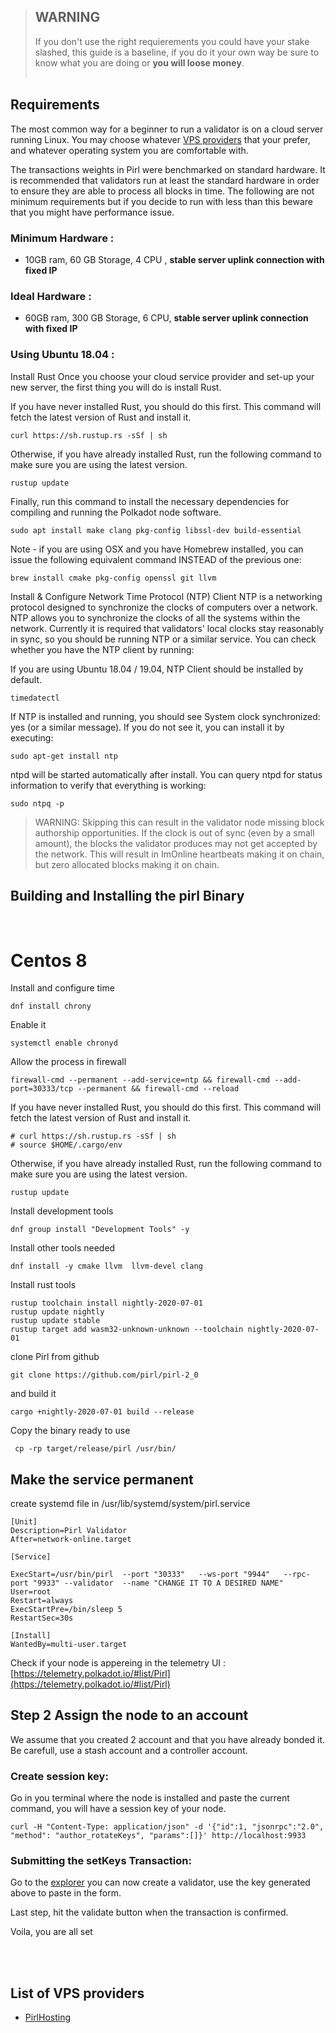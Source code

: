 >## WARNING 
> If you don't use the right requierements you could have your stake 
> slashed, this guide is a baseline, if you do it your own way be 
> sure to know what you are doing or <strong> you will loose money</strong>.
> <br></br>

## Requirements

The most common way for a beginner to run a validator is on a cloud server running Linux. You may choose whatever [VPS providers](#list-of-vps-providers) that your prefer, and whatever operating system you are comfortable with.

The transactions weights in Pirl were benchmarked on standard hardware. It is recommended that validators run at least the standard hardware in order to ensure they are able to process all blocks in time. The following are not minimum requirements but if you decide to run with less than this beware that you might have performance issue.

### Minimum Hardware :

- 10GB ram, 60 GB Storage, 4 CPU , <strong>stable server uplink connection with fixed IP</strong>

### Ideal Hardware :

- 60GB ram, 300 GB Storage, 6 CPU, <strong>stable server uplink connection with fixed IP</strong>

### Using Ubuntu 18.04 : 

Install Rust
Once you choose your cloud service provider and set-up your new server, the first thing you will do is install Rust.

If you have never installed Rust, you should do this first. This command will fetch the latest version of Rust and install it.
```
curl https://sh.rustup.rs -sSf | sh
```

Otherwise, if you have already installed Rust, run the following command to make sure you are using the latest version.
```
rustup update
```

Finally, run this command to install the necessary dependencies for compiling and running the Polkadot node software.
```
sudo apt install make clang pkg-config libssl-dev build-essential
```

Note - if you are using OSX and you have Homebrew installed, you can issue the following equivalent command INSTEAD of the previous one:
```
brew install cmake pkg-config openssl git llvm
```

Install & Configure Network Time Protocol (NTP) Client
NTP is a networking protocol designed to synchronize the clocks of computers over a network. NTP allows you to synchronize the clocks of all the systems within the network. Currently it is required that validators' local clocks stay reasonably in sync, so you should be running NTP or a similar service. You can check whether you have the NTP client by running:

If you are using Ubuntu 18.04 / 19.04, NTP Client should be installed by default.
```
timedatectl
```
If NTP is installed and running, you should see System clock synchronized: yes (or a similar message). If you do not see it, you can install it by executing:
```
sudo apt-get install ntp
```
ntpd will be started automatically after install. You can query ntpd for status information to verify that everything is working:
```
sudo ntpq -p
```

>WARNING: Skipping this can result in the validator node missing block authorship opportunities. If the clock is out of sync (even by a small amount), the blocks the validator produces may not get accepted by the network. This will result in ImOnline heartbeats making it on chain, but zero allocated blocks making it on chain. 
>


## Building and Installing the pirl Binary




<br>

# Centos 8

Install and configure time
```
dnf install chrony
```

Enable it
```
systemctl enable chronyd
```

Allow the process in firewall

```
firewall-cmd --permanent --add-service=ntp && firewall-cmd --add-port=30333/tcp --permanent && firewall-cmd --reload
```


If you have never installed Rust, you should do this first. This command will fetch the latest version of Rust and install it.
```
# curl https://sh.rustup.rs -sSf | sh
# source $HOME/.cargo/env
```


Otherwise, if you have already installed Rust, run the following command to make sure you are using the latest version.
```
rustup update
```

Install development tools

```
dnf group install "Development Tools" -y
```

Install other tools needed

```
dnf install -y cmake llvm  llvm-devel clang
```

Install rust tools

```
rustup toolchain install nightly-2020-07-01
rustup update nightly
rustup update stable
rustup target add wasm32-unknown-unknown --toolchain nightly-2020-07-01
```

clone Pirl from github

```
git clone https://github.com/pirl/pirl-2_0
```

and build it

```
cargo +nightly-2020-07-01 build --release
```

Copy the binary ready to use

```
 cp -rp target/release/pirl /usr/bin/
```


## Make the service permanent

create systemd file in /usr/lib/systemd/system/pirl.service

```
[Unit]
Description=Pirl Validator
After=network-online.target

[Service]

ExecStart=/usr/bin/pirl  --port "30333"   --ws-port "9944"   --rpc-port "9933" --validator  --name "CHANGE IT TO A DESIRED NAME"
User=root
Restart=always
ExecStartPre=/bin/sleep 5
RestartSec=30s

[Install]
WantedBy=multi-user.target

```

Check if your node is appereing in the telemetry UI : [https://telemetry.polkadot.io/#list/Pirl](https://telemetry.polkadot.io/#list/Pirl)


## Step 2 Assign the node to an account

We assume that you created 2 account and that you have already bonded it. Be carefull, use a stash account and a controller account.

### Create session key:

Go in you terminal where the node is installed and paste the current command, you will have a session key of your node.

```
curl -H "Content-Type: application/json" -d '{"id":1, "jsonrpc":"2.0", "method": "author_rotateKeys", "params":[]}' http://localhost:9933
```

### Submitting the setKeys Transaction:



Go to the [explorer](https://explorer.pirl.network/#/staking/actions) you can now create a validator, use the key generated above to paste in the form.

Last step, hit the validate button when the transaction is confirmed.


Voila, you are all set


<br></br>

## List of VPS providers

- [PirlHosting](https://pirlhosting.com)